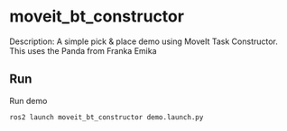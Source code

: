 # moveit_bt_constructor

Description: A simple pick & place demo using MoveIt Task Constructor. This uses the Panda from Franka Emika

## Run

Run demo

    ros2 launch moveit_bt_constructor demo.launch.py
